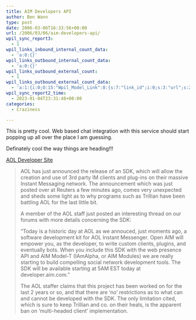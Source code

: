 ```yaml
---
title: AIM Developers API
author: Ben Wann
type: post
date: 2006-03-06T16:33:56+00:00
url: /2006/03/06/aim-developers-api/
wpil_sync_report3:
  - 1
wpil_links_inbound_internal_count_data:
  - 'a:0:{}'
wpil_links_outbound_internal_count_data:
  - 'a:0:{}'
wpil_links_outbound_external_count:
  - 1
wpil_links_outbound_external_count_data:
  - 'a:1:{i:0;O:15:"Wpil_Model_Link":8:{s:7:"link_id";i:0;s:3:"url";s:25:"http://developer.aim.com/";s:4:"host";s:17:"developer.aim.com";s:8:"internal";b:0;s:4:"post";N;s:6:"anchor";s:18:"AOL Developer Site";s:15:"added_by_plugin";b:0;s:8:"location";s:7:"content";}}'
wpil_sync_report2_time:
  - 2023-01-04T23:31:48+00:00
categories:
  - Craziness

---
```

This is pretty cool. Web based chat integration with this service should start popping up all over the place I am guessing.

Definately cool the way things are heading!!!

[AOL Developer Site][1]

> AOL has just announced the release of an SDK, which will allow the creation and use of 3rd party IM clients and plug-ins on their massive Instant Messaging network. The announcement which was just posted over at Reuters a few minutes ago, comes very unexpected and sheds some light as to why programs such as Trillian have been battling AOL for the last little bit.
> 
> A member of the AOL staff just posted an interesting thread on our forums with more details concerning the SDK:
> 
> &#8220;Today is a historic day at AOL as we annouced, just moments ago, a software development kit for AOL Instant Messenger. Open AIM will empower you, as the developer, to write custom clients, plugins, and eventually bots. When you include this SDK with the web presence API and AIM Model-T (IAmAlpha, or AIM Modules) we are really starting to build compelling social network development tools. The SDK will be available starting at 5AM EST today at developer.aim.com.&#8221;
> 
> The AOL staffer claims that this project has been worked on for the last 2 years or so, and that there are &#8216;no&#8217; restrictions as to what can and cannot be developed with the SDK. The only limitation cited, which is sure to keep Trillian and co. on their heals, is the apparent ban on &#8216;multi-headed client&#8217; implementation.

<!--81eb698e7f5e5a272f37489c8e4de582-->

 [1]: http://developer.aim.com/